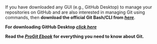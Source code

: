 If you have downloaded any GUI (e.g., GitHub Desktop) to manage your repositories on GitHub and are also interested in managing Git using commands, then **download the official Git Bash/CLI from *[here](https://git-scm.com/downloads)***.

**For downloading GitHub Desktop *[click here](https://desktop.github.com/download/)***

**Read the *[ProGit Ebook](https://github.com/usman-pirzada/Installing-Git/raw/refs/heads/main/ProGit%20Ebook.pdf)* for everything you need to know about Git.**
